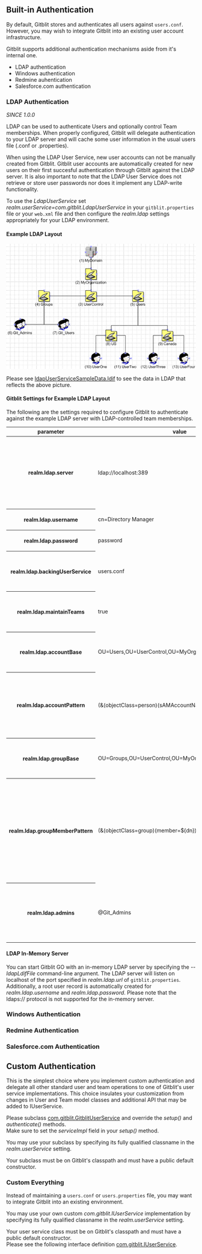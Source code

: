 ## Built-in Authentication

By default, Gitblit stores and authenticates all users against `users.conf`.  However, you may wish to integrate Gitblit into an existing user account infrastructure.

Gitblit supports additional authentication mechanisms aside from it's internal one.

* LDAP authentication
* Windows authentication
* Redmine auhentication
* Salesforce.com authentication

### LDAP Authentication
*SINCE 1.0.0*

LDAP can be used to authenticate Users and optionally control Team memberships.  When properly configured, Gitblit will delegate authentication to your LDAP server and will cache some user information in the usual users file (.conf or .properties).

When using the LDAP User Service, new user accounts can not be manually created from Gitblit.  Gitblit user accounts are automatically created for new users on their first succesful authentication through Gitblit against the LDAP server.  It is also important to note that the LDAP User Service does not retrieve or store user passwords nor does it implement any LDAP-write functionality.

To use the *LdapUserService* set *realm.userService=com.gitblit.LdapUserService* in your `gitblit.properties` file or your `web.xml` file and then configure the *realm.ldap* settings appropriately for your LDAP environment.

#### Example LDAP Layout
![block diagram](ldapSample.png "LDAP Sample")

Please see [ldapUserServiceSampleData.ldif](https://github.com/gitblit/gitblit/blob/master/tests/com/gitblit/tests/resources/ldapUserServiceSampleData.ldif) to see the data in LDAP that reflects the above picture.

#### Gitblit Settings for Example LDAP Layout
The following are the settings required to configure Gitblit to authenticate against the example LDAP server with LDAP-controlled team memberships.

<table class="table">
<thead>
<tr><th>parameter</th><th>value</th><th>description</th></tr>
</thead>
<tbody>
<tr>
  <th>realm.ldap.server</th><td>ldap://localhost:389</td>
  <td>Tells Gitblit to connect to the LDAP server on localhost port 389.  The URL Must be of form ldap(s)://&lt;server&gt;:&lt;port&gt; with port being optional (389 for ldap, 636 for ldaps).</td>
</tr>
<tr>
  <th>realm.ldap.username</th><td>cn=Directory Manager</td>
  <td>The credentials that will log into the LDAP server</td>
</tr>
<tr>
  <th>realm.ldap.password</th><td>password</td>
  <td>The credentials that will log into the LDAP server</td>
</tr>
<tr>
  <th>realm.ldap.backingUserService</th><td>users.conf</td>
  <td>Where to store all information that is used by Gitblit.  All information will be synced here upon user login.</td>
</tr>
<tr>
  <th>realm.ldap.maintainTeams</th><td>true</td>
  <td>Are team memberships maintained in LDAP (<em>true</em>) or manually in Gitblit (<em>false</em>).</td>
</tr>
<tr>
  <th>realm.ldap.accountBase</th><td>OU=Users,OU=UserControl,OU=MyOrganization,DC=MyDomain</td>
  <td>What is the root node for all users in this LDAP system.  Subtree searches will start from this node.</td>
</tr>
<tr>
  <th>realm.ldap.accountPattern</th><td>(&(objectClass=person)(sAMAccountName=${username}))</td><td>The LDAP search filter that will match a particular user in LDAP.  ${username} will be replaced with whatever the user enters as their username in the Gitblit login panel.</td>
</tr>
<tr>
  <th>realm.ldap.groupBase</th><td>OU=Groups,OU=UserControl,OU=MyOrganization,DC=MyDomain</td>
  <td>What is the root node for all teams in this LDAP system.  Subtree searches will start from this node.</td>
</tr>
<tr>
  <th>realm.ldap.groupMemberPattern</th><td>(&(objectClass=group)(member=${dn}))</td><td>The LDAP search filter that will match all teams for the authenticating user.  ${username} will be replaced with whatever the user enters as their username in the Gitblit login panel.  Anything else in ${} will be replaced by Attributes from the User node.</td>
</tr>
<tr>
  <th>realm.ldap.admins</th><td>@Git_Admins</td><td>A space-delimited list of usernames and/or teams that indicate admin status in Gitblit.  Teams are referenced with a leading <em>@</em> character.</td>
</tr>
</tbody>
</table>

#### LDAP In-Memory Server

You can start Gitblit GO with an in-memory LDAP server by specifying the *--ldapLdifFile* command-line argument.  The LDAP server will listen on localhost of the port specified in *realm.ldap.url* of `gitblit.properties`.  Additionally, a root user record is automatically created for *realm.ldap.username* and *realm.ldap.password*.  Please note that the ldaps:// protocol is not supported for the in-memory server.

### Windows Authentication

### Redmine Authentication

### Salesforce.com Authentication

## Custom Authentication
This is the simplest choice where you implement custom authentication and delegate all other standard user and team operations to one of Gitblit's user service implementations.  This choice insulates your customization from changes in User and Team model classes and additional API that may be added to IUserService.

Please subclass [com.gitblit.GitblitUserService](https://github.com/gitblit/gitblit/blob/master/src/com/gitblit/GitblitUserService.java) and override the *setup()* and *authenticate()* methods.  
Make sure to set the *serviceImpl* field in your *setup()* method.

You may use your subclass by specifying its fully qualified classname in the *realm.userService* setting.

Your subclass must be on Gitblit's classpath and must have a public default constructor.  

### Custom Everything
Instead of maintaining a `users.conf` or `users.properties` file, you may want to integrate Gitblit into an existing environment.

You may use your own custom *com.gitblit.IUserService* implementation by specifying its fully qualified classname in the *realm.userService* setting.

Your user service class must be on Gitblit's classpath and must have a public default constructor.  
Please see the following interface definition [com.gitblit.IUserService](https://github.com/gitblit/gitblit/blob/master/src/com/gitblit/IUserService.java).

